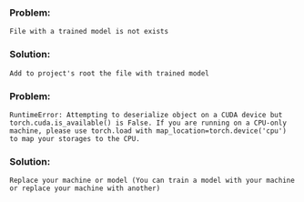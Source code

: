 ### Problem:

```
File with a trained model is not exists
``` 

### Solution:

```
Add to project's root the file with trained model
```

### Problem:

```
RuntimeError: Attempting to deserialize object on a CUDA device but torch.cuda.is_available() is False. If you are running on a CPU-only machine, please use torch.load with map_location=torch.device('cpu') to map your storages to the CPU.
``` 

### Solution:

```
Replace your machine or model (You can train a model with your machine or replace your machine with another)
```